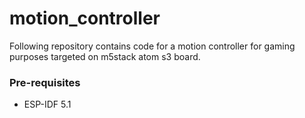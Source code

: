 # motion_controller
Following repository contains code for a motion controller for gaming purposes targeted on m5stack atom s3 board.

### Pre-requisites
- ESP-IDF 5.1
